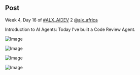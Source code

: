 ## Post

Week 4, Day 16 of [#ALX_AIDEV](/hashtag/ALX_AIDEV?src=hashtag_click) 2 [@alx_africa](/alx_africa)

Introduction to AI Agents: Today I've built a Code Review Agent.

![Image](https://pbs.twimg.com/media/G06QMUQWEAAZk58?format=png&name=360x360)

![Image](https://pbs.twimg.com/media/G06QNPDXsAAxfCZ?format=jpg&name=360x360)

![Image](https://pbs.twimg.com/media/G06QOLyXIAAR7MG?format=jpg&name=360x360)

![Image](https://pbs.twimg.com/media/G06QPHGXIAAXNSL?format=jpg&name=360x360)
